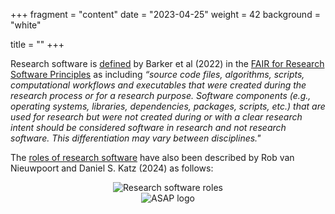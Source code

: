 +++
fragment = "content"
date = "2023-04-25"
weight = 42
background = "white"

title = ""
+++

Research software is [defined](https://doi.org/10.15497/RDA00068) by Barker et al (2022) in the [FAIR for Research Software Principles](https://www.nature.com/articles/s41597-022-01710-x) as including _“source code files, algorithms, scripts, computational workflows and executables that were created during the research process or for a research purpose. Software components (e.g., operating systems, libraries, dependencies, packages, scripts, etc.) that are used for research but were not created during or with a clear research intent should be considered software in research and not research software. This differentiation may vary between disciplines."_

The [roles of research software](https://doi.org/10.54900/xdh2x-kj281) have also been described by Rob van Nieuwpoort and Daniel S. Katz (2024) as follows:

<div style="text-align:center">
    <img src="RS_roles_v2.jpeg" alt="Research software roles">
</div>

<div style="text-align:center">
    <img src="ASAP_FullColor.png" alt="ASAP logo">
</div>

